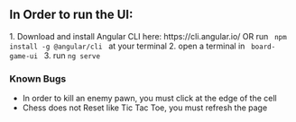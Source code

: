 <h2>In Order to run the UI:</h2>
1. Download and install Angular CLI here: https://cli.angular.io/
   OR run <code> npm install -g @angular/cli </code> at your terminal
2. open a terminal in <code> board-game-ui </code>
3. run <code>ng serve</code>

<h3> Known Bugs </h3>
<ul>
   <li> 
      In order to kill an enemy pawn, you must click at the edge of the cell
   </li>
   <li> 
      Chess does not Reset like Tic Tac Toe, you must refresh the page
   </li>
</ul>
